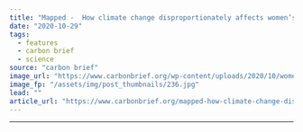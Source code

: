 ```yaml
---
title: "Mapped -  How climate change disproportionately affects women’s health"
date: "2020-10-29"
tags: 
  - features
  - carbon brief
  - science
source: "carbon brief"
image_url: "https://www.carbonbrief.org/wp-content/uploads/2020/10/women-children-flooding-JD0KR5-583x372.jpg"
image_fp: "/assets/img/post_thumbnails/236.jpg"
lead: ""
article_url: "https://www.carbonbrief.org/mapped-how-climate-change-disproportionately-affects-womens-health"
---
```


---

